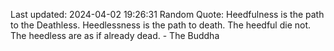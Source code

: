 Last updated: 2024-04-02 19:26:31
Random Quote: Heedfulness is the path to the Deathless. Heedlessness is the path to death. The heedful die not. The heedless are as if already dead. - The Buddha